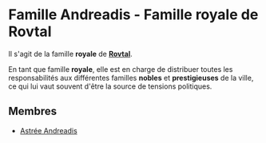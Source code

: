 # Famille Andreadis - Famille royale de Rovtal

Il s'agit de la famille **royale** de [**Rovtal**](../../../VILLES/Rovtal.md).

En tant que famille **royale**, elle est en charge de distribuer toutes les responsabilités aux différentes familles **nobles** et **prestigieuses** de la ville, ce qui lui vaut souvent d'être la source de tensions politiques.

## Membres

* [Astrée Andreadis](../Astrée_Andreadis.md)